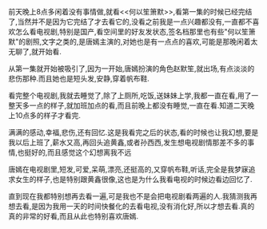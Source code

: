   前天晚上8点多闲着没有事情做,就看<<何以笙箫默>>,看第一集的时候已经完结了,当然并不是因为它完结了才去看它的,没看之前我是一点兴趣都没有,一直都不喜欢怎么看电视剧,特别是国产,看空间里的好友发状态,签名档那里也有些"何以笙箫默"的剧照,文字之类的,是唐嫣主演的,对她也是有一点点的喜欢,可能是那晚闲着太无聊了,就开始看.

  从第一集就开始被吸引了,因为一开始,唐嫣扮演的角色赵默笙,就出场,有点淡淡的悲伤那种.而且她也是短头发,安静,穿着帆布鞋.

  看完整个电视剧,我就去睡觉了,除了上厕所,吃饭,送妹妹上学,我都一直在看,用了一整天多一点的样子,就加班加点的看,而且前晚上都没有睡觉,一直在看.知道二天晚上10点多的样子才看完.

  满满的感动,幸福,悲伤,还有回忆.这是我看完之后的状态,看的时候也让我幻想,要是我以后上班了,薪水又高,再回头追黄鑫,或者孙西西,发生想电视剧情那差不多的事情,也挺好的,而且感觉这个幻想离我不远

  唐嫣在电视剧里,短发,可爱,呆萌,漂亮,还挺高的,又穿帆布鞋,听话,完全是我梦寐追求女生的样子,也是特别跟黄鑫很像,这也是为什么我看电视的时候边看边回忆了.

  直到现在我都特别想再去看一遍,可是我也不是会把电视剧看两遍的人.我猜测我再想去看,是因为我用一天的时间快餐化的去看电视,没有消化好,所以才想去看.真的真的非常的好看,而且从此也特别喜欢唐嫣.
